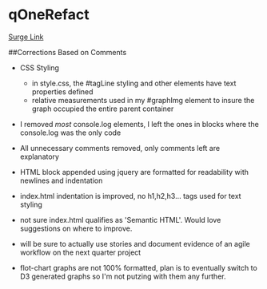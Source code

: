 # qOneRefact


[Surge Link](qonerefacttwo.surge.sh)

##Corrections Based on Comments
* CSS Styling
    - in style.css, the #tagLine styling and other elements have text properties defined
    - relative measurements used in my #graphImg element to insure the graph occupied the entire parent container

* I removed *most* console.log elements, I left the ones in blocks where the console.log was the only code

* All unnecessary comments removed, only comments left are explanatory

* HTML block appended using jquery are formatted for readability with newlines and indentation

* index.html indentation is improved, no h1,h2,h3... tags used for text styling

* not sure index.html qualifies as 'Semantic HTML'.  Would love suggestions on where to improve.

* will be sure to actually use stories and document evidence of an agile workflow on the next quarter project

* flot-chart graphs are not 100% formatted, plan is to eventually switch to D3 generated graphs so I'm not putzing with them any further.
